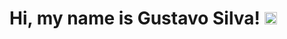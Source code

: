 <h1>Hi, my name is Gustavo Silva! <img 
src="https://raw.githubusercontent.com/kaueMarques/kaueMarques/master/hi.gif" width="20px"></h1>
